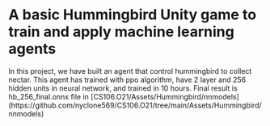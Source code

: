 <h1>
  A basic Hummingbird Unity game to train and apply machine learning agents
</h1>
In this project, we have built an agent that control hummingbird to collect nectar. This agent has trained with ppo algorithm, have 2 layer and 256 hidden units in neural network, and trained in 10 hours. 
Final result is hb_256_final.onnx file in 
[CS106.O21/Assets/Hummingbird/nnmodels](https://github.com/nyclone569/CS106.O21/tree/main/Assets/Hummingbird/nnmodels)
